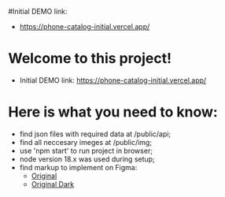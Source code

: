 #Initial DEMO link:

- https://phone-catalog-initial.vercel.app/

# Welcome to this project!

- Initial DEMO link: https://phone-catalog-initial.vercel.app/

# Here is what you need to know:

- find json files with required data at /public/api;
- find all neccesary imeges at /public/img;
- use 'npm start' to run project in browser;
- node version 18.x was used during setup;
- find markup to implement on Figma:
  - [Original](<https://www.figma.com/file/T5ttF21UnT6RRmCQQaZc6L/Phone-catalog-(V2)-Original>)
  - [Original Dark](<https://www.figma.com/file/BUusqCIMAWALqfBahnyIiH/Phone-catalog-(V2)-Original-Dark>)
